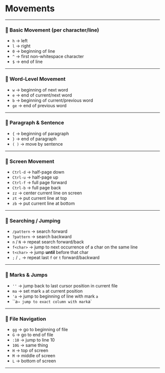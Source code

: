 # Movements

---

### 🔹 Basic Movement (per character/line)

* `h` → left
* `l` → right
* `0` → beginning of line
* `^` → first non-whitespace character
* `$` → end of line

---

### 🔹 Word-Level Movement

* `w` → beginning of next word
* `e` → end of current/next word
* `b` → beginning of current/previous word
* `ge` → end of previous word

---

### 🔹 Paragraph & Sentence

* `{` → beginning of paragraph
* `}` → end of paragraph
* `( )` → move by sentence

---

### 🔹 Screen Movement

* `Ctrl-d` → half-page down
* `Ctrl-u` → half-page up
* `Ctrl-f` → full page forward
* `Ctrl-b` → full page back
* `zz` → center current line on screen
* `zt` → put current line at top
* `zb` → put current line at bottom

---

### 🔹 Searching / Jumping

* `/pattern` → search forward
* `?pattern` → search backward
* `n` / `N` → repeat search forward/back
* `f<char>` → jump to next occurrence of a char on the same line
* `t<char>` → jump **until** before that char
* `;` / `,` → repeat last `f` or `t` forward/backward

---

### 🔹 Marks & Jumps

* `''` → jump back to last cursor position in current file
* `ma` → set mark `a` at current position
* `'a` → jump to beginning of line with mark `a`
* \`\`a`→ jump to exact column with mark`a\`

---

### 🔹 File Navigation

* `gg` → go to beginning of file
* `G` → go to end of file
* `:10` → jump to line 10
* `10G` → same thing
* `H` → top of screen
* `M` → middle of screen
* `L` → bottom of screen

---
